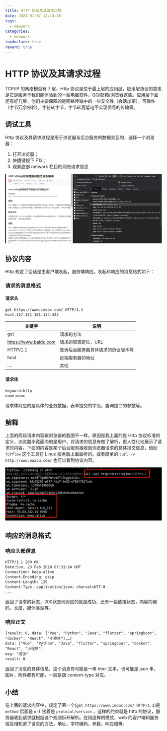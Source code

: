 ```yaml
---
title: HTTP 协议及其请求过程
date: 2021-01-07 12:14:10
tags:
  - newwork
categories:
  - newwork
topdeclare: true
reward: true
---
```


# HTTP 协议及其请求过程

TCP/IP 的网络模型有 7 层，Http 协议是位于最上层的应用层。应用层协议的意思是它是服务于我们能体验到的一些电脑软件，QQ/邮箱/浏览器这些。应用层下面还有好几层，他们主要保障的是网络传输中的一些安全性（会话加密），可靠性（字节冗余校验），字符转字节，字节转高低电平实现信号的传输等。

## 调试工具

Http 协议及其请求过程是用于浏览器与后台服务的数据交互的，选择一个浏览器：

1. 打开浏览器；
2. 快捷键按下 F12；
3. 观察底部 network 栏目的网络请求信息

![image-20201201101018915](HTTP02/image-20201201101018915.png)

## 协议内容

Http 规定了会话是由客户端发起，服务端响应。发起和响应的消息格式如下：

### 请求的消息格式

#### 请求头

```http
get https://www.imooc.com/ HTTP/1.1
host:117.121.101.134:443
```

| 关键字                | 说明                               |
| --------------------- | ---------------------------------- |
| get                   | 请求的方法                         |
| https://www.baidu.com | 请求的资源定位，URL                |
| HTTP/1.1              | 告诉后台服务器具体请求的协议版本号 |
| host                  | 远端服务器的地址                   |
| ....                  | 其他                               |

#### 请求体

```http
keyword:http
name:mooc
```

请求体对应的是具体的业务数据，表单提交的字段，查询接口的参数等。

## 解释

上面的两段请求内容跟浏览器的截图不一样，原因是我上面的是 Http 协议标准的定义，浏览器毕竟面向的是用户，对请求的信息有做了解析，更人性化地展示了请求的内容。下面的内容是某个后台服务接收到浏览器请求的具体报文信息，借助 `TCPflow` 这个工具在 Linux 服务器上面监听的。或者简单的 `curl -v http://www.baidu.com/` 也可以看到协议内容。

![image-20201201101744892](HTTP02/image-20201201101744892.png)

## 响应的消息格式

### 响应头部信息

```http
HTTP/1.1 200 OK
Date:Sun, 23 Feb 2020 07:31:24 GMT
Connection: keep-alive
Content-Encoding: gzip
Content-Length: 129
Content-Type: application/json; charset=UTF-8
...
```

返回了请求的状态，200状态码对应的就是成功，还有一些链接状态，内容的编码，长度，媒体类型等。

### 响应正文

```http
{result: 0, data: ["Vue", "Python", "Java", "flutter", "springboot", "docker", "React", "小程序"],…}
data: ["Vue", "Python", "Java", "flutter", "springboot", "docker", "React", "小程序"]
msg: "成功"
result: 0
```

返回了消息的具体信息，这个消息有可能是一串 html 文本，也可能是 json 串，图片，附件都有可能，一般是跟 content-type 对应。

## 小结

在上面的请求内容中，规定了第一个(`get https://www.imooc.com/ HTTP/1.1`)是 `method` 后面是 `url` 接着是 `protocal/version` ，这样的约束就是 http 的协议，服务器收到请求就根据这个规则拆开解析。应用这样的模式，web 的客户端和服务端互相知道了请求的方法，地址，字符编码，参数，响应值等。

